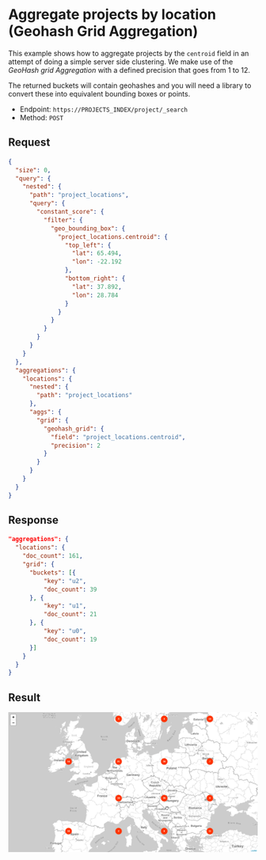 # Aggregate projects by location (Geohash Grid Aggregation)

This example shows how to aggregate projects by the `centroid` field in an attempt of doing a simple server side clustering. We make use of the _GeoHash grid Aggregation_ with a defined precision that goes from 1 to 12.

The returned buckets will contain geohashes and you will need a library to convert these into equivalent bounding boxes or points.

* Endpoint: `https://PROJECTS_INDEX/project/_search`
* Method: `POST`

## Request

```json
{
  "size": 0,
  "query": {
    "nested": {
      "path": "project_locations",
      "query": {
        "constant_score": {
          "filter": {
            "geo_bounding_box": {
              "project_locations.centroid": {
                "top_left": {
                  "lat": 65.494,
                  "lon": -22.192
                },
                "bottom_right": {
                  "lat": 37.892,
                  "lon": 28.784
                }
              }
            }
          }
        }
      }
    }
  },
  "aggregations": {
    "locations": {
      "nested": {
        "path": "project_locations"
      },
      "aggs": {
        "grid": {
          "geohash_grid": {
            "field": "project_locations.centroid",
            "precision": 2
          }
        }
      }
    }
  }
}
```

## Response

```json
"aggregations": {
  "locations": {
    "doc_count": 161,
    "grid": {
      "buckets": [{
          "key": "u2",
          "doc_count": 39
      }, {
          "key": "u1",
          "doc_count": 21
      }, {
          "key": "u0",
          "doc_count": 19
      }]
    }
  }
}
```

## Result

![GeoHash grid Aggregation](./aggregation_geohash.gif)
